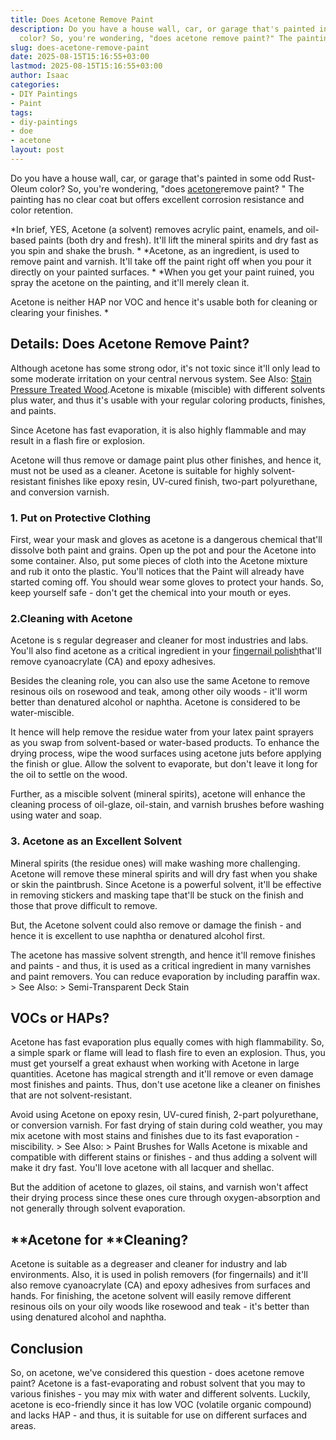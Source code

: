 ```yaml
---
title: Does Acetone Remove Paint
description: Do you have a house wall, car, or garage that's painted in some odd Rust-Oleum
  color? So, you're wondering, "does acetone remove paint?" The painting has no...
slug: does-acetone-remove-paint
date: 2025-08-15T15:16:55+03:00
lastmod: 2025-08-15T15:16:55+03:00
author: Isaac
categories:
- DIY Paintings
- Paint
tags:
- diy-paintings
- doe
- acetone
layout: post
---
```

Do you have a house wall, car, or garage that's painted in some odd Rust-Oleum color? So, you're wondering, "does [acetone](https://pestpolicy.com/can-you-clean-hvlp-with-acetone/)remove paint? " The painting has no clear coat but offers excellent corrosion resistance and color retention.

*In brief, YES, Acetone (a solvent) removes acrylic paint, enamels, and oil-based paints (both dry and fresh). It'll lift the mineral spirits and dry fast as you spin and shake the brush. * *Acetone, as an ingredient, is used to remove paint and varnish. It'll take off the paint right off when you pour it directly on your painted surfaces. * *When you get your paint ruined, you spray the acetone on the painting, and it'll merely clean it.

Acetone is neither HAP nor VOC and hence it's usable both for cleaning or clearing your finishes. *

##  Details: Does Acetone Remove Paint?

Although acetone has some strong odor, it's not toxic since it'll only lead to some moderate irritation on your central nervous system. See Also: [Stain Pressure Treated Wood](https://pestpolicy.com/how-to-stain-pressure-treated-wood/).Acetone is mixable (miscible) with different solvents plus water, and thus it's usable with your regular coloring products, finishes, and paints.

Since Acetone has fast evaporation, it is also highly flammable and may result in a flash fire or explosion.

Acetone will thus remove or damage paint plus other finishes, and hence it, must not be used as a cleaner. Acetone is suitable for highly solvent-resistant finishes like epoxy resin, UV-cured finish, two-part polyurethane, and conversion varnish.

###  1. Put on Protective Clothing

First, wear your mask and gloves as acetone is a dangerous chemical that'll dissolve both paint and grains. Open up the pot and pour the Acetone into some container. Also, put some pieces of cloth into the Acetone mixture and rub it onto the plastic. You'll notices that the Paint will already have started coming off. You should wear some gloves to protect your hands. So, keep yourself safe - don't get the chemical into your mouth or eyes.

###  2.Cleaning with Acetone

Acetone is s regular degreaser and cleaner for most industries and labs. You'll also find acetone as a critical ingredient in your [fingernail polish](https://pestpolicy.com/does-nail-polish-remover-remove-paint/)that'll remove cyanoacrylate (CA) and epoxy adhesives.

Besides the cleaning role, you can also use the same Acetone to remove resinous oils on rosewood and teak, among other oily woods - it'll worm better than denatured alcohol or naphtha. Acetone is considered to be water-miscible.

It hence will help remove the residue water from your latex paint sprayers as you swap from solvent-based or water-based products. To enhance the drying process, wipe the wood surfaces using acetone juts before applying the finish or glue. Allow the solvent to evaporate, but don't leave it long for the oil to settle on the wood.

Further, as a miscible solvent (mineral spirits), acetone will enhance the cleaning process of oil-glaze, oil-stain, and varnish brushes before washing using water and soap.

###  3. Acetone as an Excellent Solvent

Mineral spirits (the residue ones) will make washing more challenging. Acetone will remove these mineral spirits and will dry fast when you shake or skin the paintbrush. Since Acetone is a powerful solvent, it'll be effective in removing stickers and masking tape that'll be stuck on the finish and those that prove difficult to remove.

But, the Acetone solvent could also remove or damage the finish - and hence it is excellent to use naphtha or denatured alcohol first.

The acetone has massive solvent strength, and hence it'll remove finishes and paints - and thus, it is used as a critical ingredient in many varnishes and paint removers. You can reduce evaporation by including paraffin wax. > See Also: > Semi-Transparent Deck Stain

##  VOCs or HAPs?

Acetone has fast evaporation plus equally comes with high flammability. So, a simple spark or flame will lead to flash fire to even an explosion. Thus, you must get yourself a great exhaust when working with Acetone in large quantities. Acetone has magical strength and it'll remove or even damage most finishes and paints. Thus, don't use acetone like a cleaner on finishes that are not solvent-resistant.

Avoid using Acetone on epoxy resin, UV-cured finish, 2-part polyurethane, or conversion varnish. For fast drying of stain during cold weather, you may mix acetone with most stains and finishes due to its fast evaporation - miscibility. > See Also: > Paint Brushes for Walls Acetone is mixable and compatible with different stains or finishes - and thus adding a solvent will make it dry fast. You'll love acetone with all lacquer and shellac.

But the addition of acetone to glazes, oil stains, and varnish won't affect their drying process since these ones cure through oxygen-absorption and not generally through solvent evaporation.

##  **Acetone for **Cleaning?

Acetone is suitable as a degreaser and cleaner for industry and lab environments. Also, it is used in polish removers (for fingernails) and it'll also remove cyanoacrylate (CA) and epoxy adhesives from surfaces and hands. For finishing, the acetone solvent will easily remove different resinous oils on your oily woods like rosewood and teak - it's better than using denatured alcohol and naphtha.

##  Conclusion

So, on acetone, we've considered this question - does acetone remove paint? Acetone is a fast-evaporating and robust solvent that you may to various finishes - you may mix with water and different solvents. Luckily, acetone is eco-friendly since it has low VOC (volatile organic compound) and lacks HAP - and thus, it is suitable for use on different surfaces and areas.
